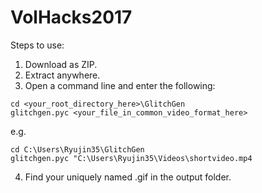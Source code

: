 # VolHacks2017
Steps to use:
1. Download as ZIP.
2. Extract anywhere.
3. Open a command line and enter the following:
```
cd <your_root_directory_here>\GlitchGen
glitchgen.pyc <your_file_in_common_video_format_here>
```
e.g.
```
cd C:\Users\Ryujin35\GlitchGen
glitchgen.pyc "C:\Users\Ryujin35\Videos\shortvideo.mp4
```
4. Find your uniquely named .gif in the output folder.
